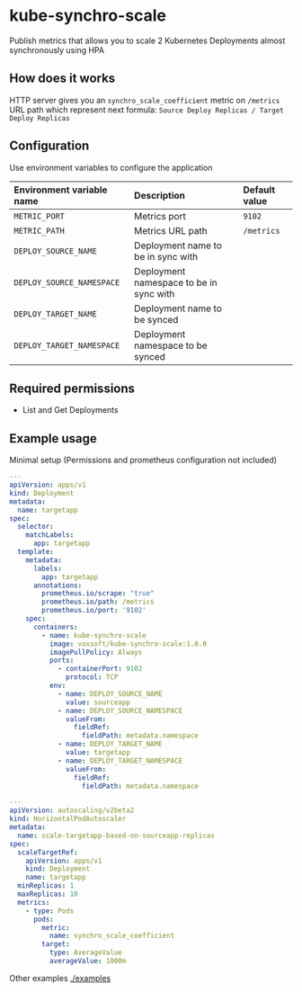 # kube-synchro-scale
Publish metrics that allows you to scale 2 Kubernetes Deployments almost synchronously using HPA

## How does it works
HTTP server gives you an `synchro_scale_coefficient` metric on `/metrics` URL path which represent next formula: `Source Deploy Replicas / Target Deploy Replicas`

## Configuration
Use environment variables to configure the application

| Environment variable name | Description             | Default value  |
|:--------------------------|:------------------------|:---------------|
|`METRIC_PORT`              | Metrics port            | `9102`           | 
|`METRIC_PATH`              | Metrics URL path        | `/metrics`       |
|`DEPLOY_SOURCE_NAME`       |Deployment name to be in sync with |      | 
|`DEPLOY_SOURCE_NAMESPACE`  |Deployment namespace to be in sync with|  | 
|`DEPLOY_TARGET_NAME`       |Deployment name to be synced    |         |
|`DEPLOY_TARGET_NAMESPACE`  |Deployment namespace to be synced   |     |

## Required permissions
- List and Get Deployments

## Example usage
Minimal setup (Permissions and prometheus configuration not included)
```yaml
---
apiVersion: apps/v1
kind: Deployment
metadata:
  name: targetapp
spec:
  selector:
    matchLabels:
      app: targetapp
  template:
    metadata:
      labels:
        app: targetapp
      annotations:
        prometheus.io/scrape: "true"
        prometheus.io/path: /metrics
        prometheus.io/port: '9102'
    spec:
      containers:
        - name: kube-synchro-scale
          image: voxsoft/kube-synchro-scale:1.0.0
          imagePullPolicy: Always
          ports:
            - containerPort: 9102
              protocol: TCP
          env:
            - name: DEPLOY_SOURCE_NAME
              value: sourceapp
            - name: DEPLOY_SOURCE_NAMESPACE
              valueFrom:
                fieldRef:
                  fieldPath: metadata.namespace
            - name: DEPLOY_TARGET_NAME
              value: targetapp
            - name: DEPLOY_TARGET_NAMESPACE
              valueFrom:
                fieldRef:
                  fieldPath: metadata.namespace

---
apiVersion: autoscaling/v2beta2
kind: HorizontalPodAutoscaler
metadata:
  name: scale-targetapp-based-on-sourceapp-replicas
spec:
  scaleTargetRef:
    apiVersion: apps/v1
    kind: Deployment
    name: targetapp
  minReplicas: 1
  maxReplicas: 10
  metrics:
    - type: Pods
      pods:
        metric:
          name: synchro_scale_coefficient
        target:
          type: AverageValue
          averageValue: 1000m
```

Other examples [./examples](./examples)
